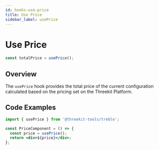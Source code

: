 ```yaml
---
id: hooks-use-price
title: Use Price
sidebar_label: usePrice
---
```


# Use Price

```jsx
const totalPrice = usePrice();
```

## Overview

The `usePrice` hook provides the total price of the current configuration calculated based on the pricing set on the Threekit Platform.

## Code Examples

```jsx
import { usePrice } from '@threekit-tools/treble';

const PriceComponent = () => {
  const price = usePrice();
  return <div>${price}</div>;
};
```
